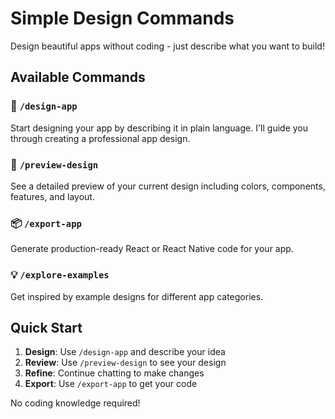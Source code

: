 # Simple Design Commands

Design beautiful apps without coding - just describe what you want to build!

## Available Commands

### 🎨 `/design-app`
Start designing your app by describing it in plain language. I'll guide you through creating a professional app design.

### 👀 `/preview-design`
See a detailed preview of your current design including colors, components, features, and layout.

### 📦 `/export-app`
Generate production-ready React or React Native code for your app.

### 💡 `/explore-examples`
Get inspired by example designs for different app categories.

## Quick Start

1. **Design**: Use `/design-app` and describe your idea
2. **Review**: Use `/preview-design` to see your design
3. **Refine**: Continue chatting to make changes
4. **Export**: Use `/export-app` to get your code

No coding knowledge required!